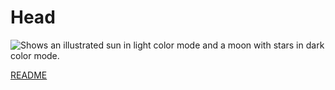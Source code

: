 # Head

<!DOCTYPE html>
<html>
<head>
    <meta property="og:title" content="Clóvis de Barros Filho Você sabe o que é brio ??" />
    <meta property="og:description" content="Esse Brio que vai fazer você Progredir intelectualmente." />
    <meta property="og:type" content="object" />
    <meta property="og:url" content="https://github.com/govinda777/AccountVAX/blob/dev/Prof_Clovis_Filho-VC-TEM-BRIO.md" />
    <meta property="og:image" content="https://github.com/govinda777/AccountVAX/blob/dev/imgs/Prof_Clovis_Filho-VC-TEM-BRIU-YOU-TUBE.jpeg" />
    <meta property="og:image:alt" content="https://raw.githubusercontent.com/govinda777/AccountVAX/dev/imgs/Prof_Clovis_Filho-VC-TEM-BRIU-MK.jpeg" />
</head>
<body>

<picture>
<source media="(prefers-color-scheme: dark)" srcset="https://s.dicio.com.br/brio.png">
<source media="(prefers-color-scheme: light)" srcset="https://s.dicio.com.br/brio.png">
<img alt="Shows an illustrated sun in light color mode and a moon with stars in dark color mode." src="https://s.dicio.com.br/brio.png">
</picture>

<a href="https://github.com/govinda777/AccountVAX/blob/dev/Prof_Clovis_Filho-VC-TEM-BRIO.md">README</a>

</body>
</html>
